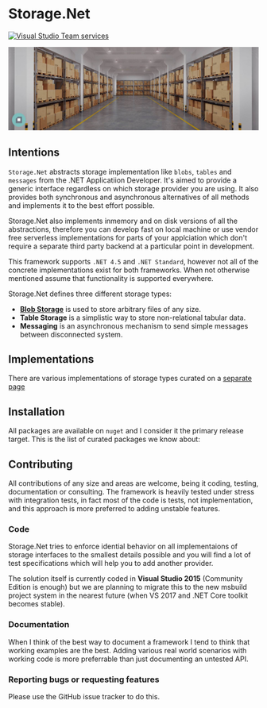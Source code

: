 # Storage.Net 

[![Visual Studio Team services](https://img.shields.io/vso/build/aloneguid/0227dea8-0e2f-40c1-b170-2e8830087355/15.svg)]()

![](doc/slide.jpg)

## Intentions

`Storage.Net` abstracts storage implementation like `blobs`, `tables` and `messages` from the .NET Applicatiion Developer. It's aimed to provide a generic interface regardless on which storage provider you are using. It also provides both synchronous and asynchronous alternatives of all methods and implements it to the best effort possible.

Storage.Net also implements inmemory and on disk versions of all the abstractions, therefore you can develop fast on local machine or use vendor free serverless implementations for parts of your applciation which don't require a separate third party backend at a particular point in development.

This framework supports `.NET 4.5` and `.NET Standard`, however not all of the concrete implementations exist for both frameworks. When not otherwise mentioned assume that functionality is supported everywhere.

Storage.Net defines three different storage types:

- [**Blob Storage**](doc/blob-storage/index.md) is used to store arbitrary files of any size.
- **Table Storage** is a simplistic way to store non-relational tabular data.
- **Messaging** is an asynchronous mechanism to send simple messages between disconnected system.

## Implementations

There are various implementations of storage types curated on a [separate page](doc/implementations/index.md)

## Installation

All packages are available on `nuget` and I consider it the primary release target. This is the list of curated packages we know about:

## Contributing

All contributions of any size and areas are welcome, being it coding, testing, documentation or consulting. The framework is heavily tested under stress with integration tests, in fact most of the code is tests, not implementation, and this approach is more preferred to adding unstable features.

### Code

Storage.Net tries to enforce idential behavior on all implementaions of storage interfaces to the smallest details possible and you will find a lot of test specifications which will help you to add another provider.

The solution itself is currently coded in **Visual Studio 2015** (Community Edition is enough) but we are planning to migrate this to the new msbuild project system in the nearest future (when VS 2017 and .NET Core toolkit becomes stable).

### Documentation

When I think of the best way to document a framework I tend to think that working examples are the best. Adding various real world scenarios with working code is more preferrable than just documenting an untested API.

### Reporting bugs or requesting features

Please use the GitHub issue tracker to do this.